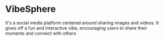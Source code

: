 # VibeSphere
It's a social media platform centered around sharing images and videos. It gives off a fun and interactive vibe, encouraging users to share their moments and connect with others
